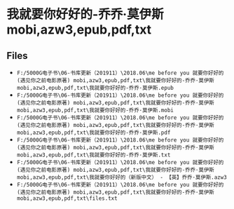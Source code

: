 # 我就要你好好的-乔乔·莫伊斯 mobi,azw3,epub,pdf,txt

## Files

- `F:/5000G电子书\06-书库更新（201911）\2018.06\me before you 就要你好好的 (遇见你之前电影原著) mobi,azw3,epub,pdf,txt\我就要你好好的-乔乔·莫伊斯 mobi,azw3,epub,pdf,txt\我就要你好好的-乔乔·莫伊斯.epub`
- `F:/5000G电子书\06-书库更新（201911）\2018.06\me before you 就要你好好的 (遇见你之前电影原著) mobi,azw3,epub,pdf,txt\我就要你好好的-乔乔·莫伊斯 mobi,azw3,epub,pdf,txt\我就要你好好的-乔乔·莫伊斯.mobi`
- `F:/5000G电子书\06-书库更新（201911）\2018.06\me before you 就要你好好的 (遇见你之前电影原著) mobi,azw3,epub,pdf,txt\我就要你好好的-乔乔·莫伊斯 mobi,azw3,epub,pdf,txt\我就要你好好的-乔乔·莫伊斯.pdf`
- `F:/5000G电子书\06-书库更新（201911）\2018.06\me before you 就要你好好的 (遇见你之前电影原著) mobi,azw3,epub,pdf,txt\我就要你好好的-乔乔·莫伊斯 mobi,azw3,epub,pdf,txt\我就要你好好的-乔乔·莫伊斯.txt`
- `F:/5000G电子书\06-书库更新（201911）\2018.06\me before you 就要你好好的 (遇见你之前电影原著) mobi,azw3,epub,pdf,txt\我就要你好好的-乔乔·莫伊斯 mobi,azw3,epub,pdf,txt\我就要你好好的（新版中文） - 【英】乔乔·莫伊斯.azw3`
- `F:/5000G电子书\06-书库更新（201911）\2018.06\me before you 就要你好好的 (遇见你之前电影原著) mobi,azw3,epub,pdf,txt\我就要你好好的-乔乔·莫伊斯 mobi,azw3,epub,pdf,txt\files.txt`
